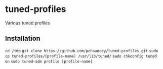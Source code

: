 # tuned-profiles
Various tuned profiles

## Installation
`cd /tmp`
`git clone https://github.com/pchauncey/tuned-profiles.git`
`sudo cp tuned-profiles/[profile-name] /usr/lib/tuned/`
`sudo chkconfig tuned on`
`sudo tuned-adm profile [profile-name]`
